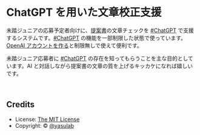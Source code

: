 # ChatGPT を用いた文章校正支援

未踏ジュニアの応募予定者向けに、[提案書](https://jr.mitou.org/download)の文章チェックを [#ChatGPT](https://twitter.com/hashtag/ChatGPT) で支援するシステムです。[#ChatGPT](https://twitter.com/hashtag/ChatGPT) の機能を一部制限した状態で使っています。[OpenAI アカウントを作る](https://chat.openai.com/chat)と制限無しで使えて便利です。

未踏ジュニア応募者に [#ChatGPT](https://twitter.com/hashtag/ChatGPT) の存在を知ってもらうことを主な目的としています。AI と対話しながら提案書の文章の質を上げるキッカケになれば嬉しいです。

<br>

## Credits

- License: [The MIT License](https://github.com/yasulab/gpt-linter/blob/main/LICENSE.md)
- Copyright: &copy; [@yasulab](https://twitter.com/yasulab)
